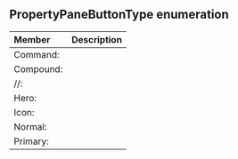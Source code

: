 ## PropertyPaneButtonType enumeration


| Member	   | Description|
|:-------------|:-------|
|Command:       |  |
|Compound:       |  |
|//:       |  |
|Hero:       |  |
|Icon:       |  |
|Normal:       |  |
|Primary:       |  |
